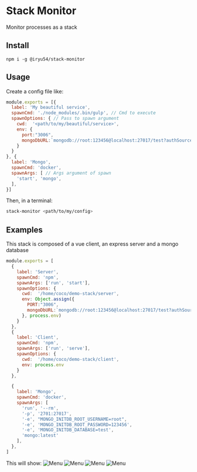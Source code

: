 # Stack Monitor
Monitor processes as a stack

## Install

``` npm i -g @iryu54/stack-monitor ```


## Usage
Create a config file like: 
``` javascript
module.exports = [{
  label: 'My beautiful service',
  spawnCmd: './node_modules/.bin/gulp', // Cmd to execute
  spawnOptions: { // Pass to spawn argument
    cwd:  '<path/to/my/beautiful/service>',
    env: {
      port:"3006",
      mongoDbURL:`mongodb://root:123456@localhost:27017/test?authSource=admin`,
    }
  }
}, {
  label: 'Mongo',
  spawnCmd: 'docker',
  spawnArgs: [ // Args argument of spawn
    'start', 'mongo',
  ],
}]
```

Then, in a terminal:
``` bash
stack-monitor <path/to/my/config>
```

## Examples

This stack is composed of a vue client, an express server and a mongo database

``` javascript 
module.exports = [
  {
    label: 'Server',
    spawnCmd: 'npm',
    spawnArgs: ['run', 'start'],
    spawnOptions: {
      cwd:  '/home/coco/demo-stack/server',
      env: Object.assign({
        PORT:"3006",
        mongoDbURL:`mongodb://root:123456@localhost:27017/test?authSource=admin`,
      }, process.env)
    }
  },
  {
    label: 'Client',
    spawnCmd: 'npm',
    spawnArgs: ['run', 'serve'],
    spawnOptions: {
      cwd:  '/home/coco/demo-stack/client',
      env: process.env
    }
  },

  {
    label: 'Mongo',
    spawnCmd: 'docker',
    spawnArgs: [
      'run', '--rm',
      '-p', '2701:27017',
      '-e', "MONGO_INITDB_ROOT_USERNAME=root",
      '-e', 'MONGO_INITDB_ROOT_PASSWORD=123456',
      '-e', 'MONGO_INITDB_DATABASE=test',
      'mongo:latest'
    ],
  },
]
```
This will show: 
![Menu](https://raw.githubusercontent.com/clabroche/stack-monitor/master/1.png)
![Menu](https://raw.githubusercontent.com/clabroche/stack-monitor/master/2.png)
![Menu](https://raw.githubusercontent.com/clabroche/stack-monitor/master/3.png)
![Menu](https://raw.githubusercontent.com/clabroche/stack-monitor/master/4.png)